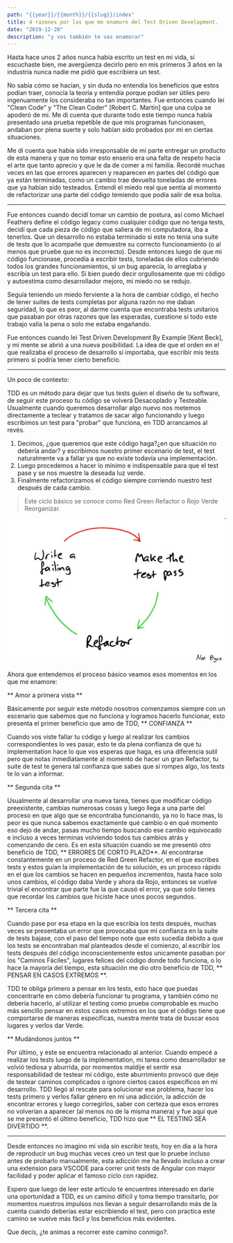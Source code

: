 ```yaml
---
path: "{{year}}/{{month}}/{{slug}}/index"
title: 4 razones por las que me enamore del Test Driven Development.
date: "2019-12-20"
description: "y vos también te vas enamorar"
---
```


Hasta hace unos 2 años nunca había escrito un test en mi vida, si escuchaste bien, me avergüenza decirlo pero en mis primeros 3 años en la industria nunca nadie me pidió que escribiera un test.

No sabía cómo se hacían, y sin duda no entendía los beneficios que estos podían traer, conocía la teoría y entendía porque podían ser útiles pero ingenuamente los consideraba no tan importantes.
Fue entonces cuando leí "Clean Code" y "The Clean Coder" [Robert C. Martin] que una culpa se apoderó de mi. Me di cuenta que durante todo este tiempo nunca había presentado una prueba repetible de que mis programas funcionasen, andaban por plena suerte y solo habían sido probados por mi en ciertas situaciones.

Me di cuenta que había sido irresponsable de mi parte entregar un producto de esta manera y que no tomar esto enserio era una falta de respeto hacia el arte que tanto aprecio y que le da de comer a mi familia.
Recordé muchas veces en las que errores aparecen y reaparecen en partes del código que ya están terminadas, como un cambio trae devuelta toneladas de errores que ya habían sido testeados.
Entendí el miedo real que sentía al momento de refactorizar una parte del código temiendo que podía salir de esa bolsa.

---

Fue entonces cuando decidí tomar un cambio de postura, así como Michael Feathers define el código legacy como cualquier código que no tenga tests, decidí que cada pieza de código que saliera de mi computadora, iba a tenerlos. Que un desarrollo no estaba terminado si este no tenía una suite de tests que lo acompañe que demuestre su correcto funcionamiento (o al menos que pruebe que no es incorrecto). Desde entonces luego de que mi código funcionase, procedía a escribir tests, toneladas de ellos cubriendo todos los grandes funcionamientos, si un bug aparecía, lo arreglaba y escribía un test para ello. Si bien puedo decir orgullosamente que mi código y autoestima como desarrollador mejoro, mi miedo no se redujo.

Seguía teniendo un miedo ferviente a la hora de cambiar código, el hecho de tener suites de tests completas por alguna razón no me daban seguridad, lo que es peor, al darme cuenta que encontraba tests unitarios que pasaban por otras razones que las esperadas, cuestione si todo este trabajo valía la pena o solo me estaba engañando.

Fue entonces cuando lei Test Driven Development By Example [Kent Beck], y mi mente se abrió a una nueva posibilidad. La idea de que el orden en el que realizaba el proceso de desarrollo si importaba, que escribir mis tests primero si podría tener cierto beneficio.

---

Un poco de contexto:

TDD es un método para dejar que tus tests guíen el diseño de tu software, de seguir este proceso tu código se volverá Desacoplado y Testeable. Usualmente cuando queremos desarrollar algo nuevo nos metemos directamente a teclear y tratamos de sacar algo funcionando y luego escribimos un test para "probar" que funciona, en TDD arrancamos al revés.

1. Decimos, ¿que queremos que este código haga?¿en que situación no debería andar? y escribimos nuestro primer escenario de test, el test naturalmente va a fallar ya que no existe todavía una implementación.
2. Luego procedemos a hacer lo mínimo e indispensable para que el test pase y se nos muestre la deseada luz verde.
3. Finalmente refactorizamos el código siempre corriendo nuestro test después de cada cambio.

> Este ciclo básico se conoce como Red Green Refactor o Rojo Verde Reorganizar.

![Red Green Refactor](./red-green-refactor.jpg)

Ahora que entendemos el proceso básico veamos esos momentos en los que me enamore:

** Amor a primera vista **

Básicamente por seguir este método nosotros comenzamos siempre con un escenario que sabemos que no funciona y logramos hacerlo funcionar, esto presenta el primer beneficio que amo de TDD, ** CONFIANZA **

Cuando vos viste fallar tu código y luego al realizar los cambios correspondientes lo ves pasar, esto te da plena confianza de que tu implementation hace lo que vos esperas que haga, es una diferencia sutil pero que notas inmediatamente al momento de hacer un gran Refactor, tu suite de test te genera tal confianza que sabes que si rompes algo, los tests te lo van a informar.

** Segunda cita **

Usualmente al desarrollar una nueva tarea, tienes que modificar código preexistente, cambias numerosas cosas y luego llega a una parte del proceso en que algo que se encontraba funcionando, ya no lo hace mas, lo peor es que nunca sabemos exactamente qué cambio o en qué momento eso dejo de andar, pasas mucho tiempo buscando ese cambio equivocado e incluso a veces terminas volviendo todos tus cambios atrás y comenzando de cero.
Es en esta situación cuando se me presentó otro beneficio de TDD, ** ERRORES DE CORTO PLAZO**. Al encontrarse constantemente en un proceso de Red Green Refactor, en el que escribes tests y estos guían la implementación de tu solución, es un proceso rápido en el que los cambios se hacen en pequeños incrementos, hasta hace solo unos cambios, el código daba Verde y ahora da Rojo, entonces se vuelve trivial el encontrar que parte fue la que causó el error, ya que solo tienes que recordar los cambios que hiciste hace unos pocos segundos.

** Tercera cita **

Cuando pase por esa etapa en la que escribía los tests después, muchas veces se presentaba un error que provocaba que mi confianza en la suite de tests bajase, con el paso del tiempo note que esto sucedía debido a que los tests se encontraban mal planteados desde el comienzo, al escribir los tests después del código inconscientemente estos unicamente pasaban por los "Caminos Fáciles", lugares felices del código donde todo funciona, o lo hace la mayoría del tiempo, esta situación me dio otro beneficio de TDD, ** PENSAR EN CASOS EXTREMOS **.

TDD te obliga primero a pensar en los tests, esto hace que puedas concentrarte en cómo debería funcionar tu programa, y también cómo no debería hacerlo, al utilizar el testing como prueba comprobable es mucho más sencillo pensar en estos casos extremos en los que el código tiene que comportarse de maneras específicas, nuestra mente trata de buscar esos lugares y verlos dar Verde.

** Mudándonos juntos **

Por último, y este se encuentra relacionado al anterior. Cuando empecé a realizar los tests luego de la implementation, mi tarea como desarrollador se volvió tediosa y aburrida, por momentos maldije el sentir esa responsabilidad de testear mi código, este aburrimiento provocó que deje de testear caminos complicados o ignore ciertos casos específicos en mi desarrollo. TDD llegó al rescate para solucionar ese problema, hacer los tests primero y verlos fallar género en mi una adicción, la adicción de encontrar errores y luego corregirlos, saber con certeza que esos errores no volverían a aparecer (al menos no de la misma manera) y fue aquí que se me presentó el último beneficio, TDD hizo que ** EL TESTING SEA DIVERTIDO **.

---

Desde entonces no imagino mi vida sin escribir tests, hoy en dia a la hora de reproducir un bug muchas veces creo un test que lo pruebe incluso antes de probarlo manualmente,
esta adicción me ha llevado incluso a crear una extension para VSCODE para correr unit tests de Angular con mayor facilidad y poder aplicar el famoso ciclo con rapidez.

Espero que luego de leer este artículo te encuentres interesado en darle una oportunidad a TDD, es un camino difícil y toma tiempo transitarlo, por momentos nuestros impulsos nos llevan a seguir desarrollando más de la cuenta cuando deberías estar escribiendo el test, pero con practica este camino se vuelve más fácil y los beneficios más evidentes.

Que decís, ¿te animas a recorrer este camino conmigo?.
